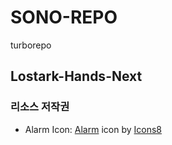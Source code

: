 # SONO-REPO
turborepo


## Lostark-Hands-Next
### 리소스 저작권
- Alarm Icon: <a target="_blank" href="https://icons8.com/icon/otbqzhkAEBkL/%EA%B2%BD%EB%B3%B4">Alarm</a> icon by <a target="_blank" href="https://icons8.com">Icons8</a>